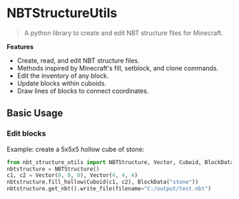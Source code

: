 # NBTStructureUtils

> A python library to create and edit NBT structure files for Minecraft.

**Features**

- Create, read, and edit NBT structure files.
- Methods inspired by Minecraft's fill, setblock, and clone commands.
- Edit the inventory of any block.
- Update blocks within cuboids.
- Draw lines of blocks to connect coordinates.

## Basic Usage

### Edit blocks
Example: create a 5x5x5 hollow cube of stone:
```python
from nbt_structure_utils import NBTStructure, Vector, Cuboid, BlockData
nbtstructure = NBTStructure()
c1, c2 = Vector(0, 0, 0), Vector(4, 4, 4)
nbtstructure.fill_hollow(Cuboid(c1, c2), BlockData("stone"))
nbtstructure.get_nbt().write_file(filename="C:/output/test.nbt")
```
